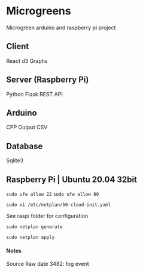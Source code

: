 # Microgreens

Microgreen arduino and raspberry pi project

## Client

React
d3 Graphs

## Server (Raspberry Pi)

Python
Flask REST API

## Arduino

CPP
Output CSV

## Database

Sqlite3

## Raspberry Pi | Ubuntu 20.04 32bit

`sudo ufw allow 22`
`sudo ufw allow 80`

`sudo vi /etc/netplan/50-cloud-init.yaml`

See raspi folder for configuration

`sudo netplan generate`

`sudo netplan apply`

#### Notes

Source Raw
date 3482: fog event
